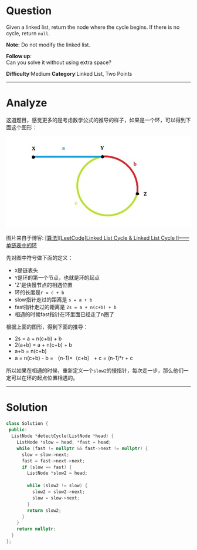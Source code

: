 
# Question

Given a linked list, return the node where the cycle begins. If there is no cycle, return  `null`.

**Note:**  Do not modify the linked list.

**Follow up**:  
Can you solve it without using extra space?

**Difficulty**:Medium
**Category**:Linked List, Two Points


------------

# Analyze

这道题目，感觉更多的是考虑数学公式的推导的样子，如果是一个环，可以得到下面这个图形：

![](/images/in-post/2018-11-21-Leetcode-142-Linked-List-Cycle-II/2018-11-21-16-54-49.png)

图片来自于博客: [[算法][LeetCode]Linked List Cycle & Linked List Cycle II——单链表中的环](http://www.cnblogs.com/hiddenfox/p/3408931.html)

先对图中符号做下面的定义：
- `X`是链表头
- `Y`是环的第一个节点，也就是环的起点
- 'Z'是快慢节点的相遇位置
- 环的长度是`r = c + b`
- slow指针走过的距离是 `s = a + b`
- fast指针走过的距离是 `2s = a + n(c+b) + b`
- 相遇的时候fast指针在环里面已经走了n圈了

根据上面的图形，得到下面的推导：

- 2s = a + n(c+b) + b
- 2(a+b) = a + n(c+b) + b
- a+b = n(c+b)
- a = n(c+b) - b = （n-1)×（c+b） + c = (n-1)*r + c

所以如果在相遇的时候，重新定义一个`slow2`的慢指针，每次走一步，那么他们一定可以在环的起点位置相遇的。

------------

# Solution

```cpp
class Solution {
 public:
  ListNode *detectCycle(ListNode *head) {
    ListNode *slow = head, *fast = head;
    while (fast != nullptr && fast->next != nullptr) {
      slow = slow->next;
      fast = fast->next->next;
      if (slow == fast) {
        ListNode *slow2 = head;

        while (slow2 != slow) {
          slow2 = slow2->next;
          slow = slow->next;
        }
        return slow2;
      }
    }
    return nullptr;
  }
};
```

